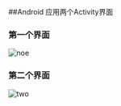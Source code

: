 ##Android 应用两个Activity界面
### 第一个界面
![noe](/Users/xuanyue/PycharmProjects/huxin_work/task3/one_Activity.png)
### 第二个界面
![two](/Users/xuanyue/PycharmProjects/huxin_work/task3/two_Activity.png)